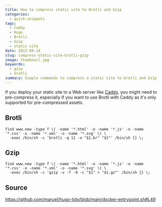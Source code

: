 ```yaml
---
title: How to compress static site to Brotli and Gzip
categories:
  - quick-snippets
tags:
  - Caddy
  - Hugo
  - Brotli
  - Gzip
  - static site
date: 2022-09-14
slug: compress-static-site-brotli-gzip
image: thumbnail.jpg
keywords:
  - gzip
  - brotli
summary: Simple commands to compress a static site to brotli and Gzip
---
```


If you deploy your static site to a Web server like [Caddy](https://caddyserver.com), you might need to pre-compress it, especially if you want to use Brotli with Caddy as it's only supported for pre-compressed assets.


## Brotli
```
find www.new -type f \( -name '*.html' -o -name '*.js' -o -name '*.css' -o -name '*.xml' -o -name '*.svg' \) \
  -exec /bin/sh -c 'brotli -q 11 -o "$1.br" "$1"' /bin/sh {} \;
```

## Gzip
```
find www.new -type f \( -name '*.html' -o -name '*.js' -o -name '*.css' -o -name '*.xml' -o -name '*.svg' \) \
  -exec /bin/sh -c 'gzip -v -f -9 -c "$1" > "$1.gz"' /bin/sh {} \;
```

## Source
https://github.com/maruel/hugo-tidy/blob/main/docker-entrypoint.sh#L49